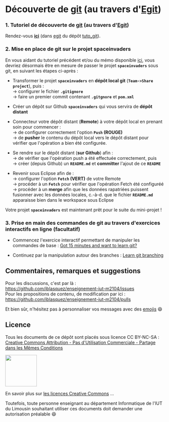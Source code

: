 # Découverte de [git](https://git-scm.com) (au travers d'[Egit](http://www.eclipse.org/egit/))


### 1. Tutoriel de découverte de [git](https://git-scm.com) (au travers d'[Egit](http://www.eclipse.org/egit/))

Rendez-vous **[ici](https://github.com/iblasquez/tuto_git/blob/master/egit/git_egit_tutoriel.md)** (dans [egit](https://github.com/iblasquez/tuto_git/tree/master/egit) du dépôt [tuto_git](https://github.com/iblasquez/tuto_git)).


### 2. Mise en place de git sur le projet spaceinvaders

En vous aidant du tutoriel précédent et/ou du mémo disponible [ici](https://github.com/iblasquez/tuto_git/blob/master/egit/git_egit_memo.md), vous devriez désormais être en mesure de passer le projet **`spaceinvaders`** sous git, en suivant les étapes ci-après :

* Transformer le projet **`spaceinvaders`** en **dépôt local git** (**`Team->Share project`**), puis :  
-> configurer le fichier **`.gitignore`**  
-> faire un premier commit contenant **`.gitgnore`** et **`pom.xml`**


* Créer un dépôt sur Github **`spaceinvaders`** qui vous servira de **dépôt distant**


* Connecteur votre dépôt distant (**Remote**) à votre dépôt local en prenant soin pour commencer :  
-> de configurer correctement l'option **`Push` (ROUGE)**  
-> de **pusher** le contenu du dépôt local vers le dépôt distant pour vérifier que l'opération a bien été configurée.


* Se rendre sur le dépôt distant (**sur Github**) afin :  
-> de vérifier que l'opération push a été effectuée correctement, puis   
-> créer (depuis Github) un **`README.md`** et **committer** l'ajout de ce **`README`**   

* Revenir sous Eclipse afin de :  
-> configurer l'option **`Fetch` (VERT)** de votre Remote  
-> procéder à un **`Fetch`** pour vérifier que l'opération Fetch été configuréé  
-> procéder à un **merge** afin que les données rapatriées puissent fusionner avec les données locales, c.-à-d. que le fichier **`README.md`** apparaisse bien dans le workspace sous Eclipse  

Votre projet **`spaceinvaders`** est maintenant prêt pour le suite du mini-projet !



### 3. Prise en main des commandes de git au travers d'exercices interactifs en ligne (facultatif)


* Commencez l'exercice interactif permettant de manipuler les commandes de base : 
[Got 15 minutes and want to learn git?](https://try.github.io/levels/1/challenges/1)

* Continuez par la manipulation autour des branches : 
[Learn git branching](http://learngitbranching.js.org/) 





## Commentaires, remarques et suggestions
Pour les discussions, c'est par là : https://github.com/iblasquez/enseignement-iut-m2104/issues  
Pour les propositions de contenu, de modification par ici : https://github.com/iblasquez/enseignement-iut-m2104/pulls

Et bien sûr, n'hésitez pas à personnaliser vos messages avec des [emojis](http://www.webpagefx.com/tools/emoji-cheat-sheet/) :smile:



## Licence


Tous les documents de ce dépôt sont placés sous licence CC BY-NC-SA :  
[Creative Commons Attribution - Pas d'Utilisation Commerciale - Partage dans les Mêmes Conditions](https://creativecommons.org/licenses/by-nc-sa/4.0/)

<img src="https://licensebuttons.net/l/by-nc-sa/3.0/88x31.png" width="100">

En savoir plus sur [les licences Creative Commons](https://creativecommons.org/licenses/?lang=fr-FR) ...

Toutefois, toute personne enseignant au département Informatique de l'IUT du Limousin souhaitant utiliser ces documents doit demander une autorisation préalable :smile:





